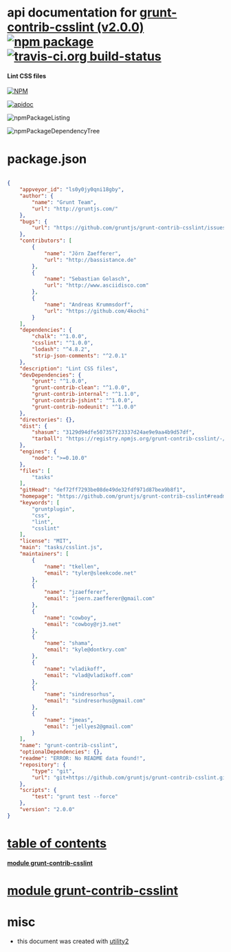 # api documentation for  [grunt-contrib-csslint (v2.0.0)](https://github.com/gruntjs/grunt-contrib-csslint#readme)  [![npm package](https://img.shields.io/npm/v/npmdoc-grunt-contrib-csslint.svg?style=flat-square)](https://www.npmjs.org/package/npmdoc-grunt-contrib-csslint) [![travis-ci.org build-status](https://api.travis-ci.org/npmdoc/node-npmdoc-grunt-contrib-csslint.svg)](https://travis-ci.org/npmdoc/node-npmdoc-grunt-contrib-csslint)
#### Lint CSS files

[![NPM](https://nodei.co/npm/grunt-contrib-csslint.png?downloads=true)](https://www.npmjs.com/package/grunt-contrib-csslint)

[![apidoc](https://npmdoc.github.io/node-npmdoc-grunt-contrib-csslint/build/screenCapture.buildNpmdoc.browser._2Fhome_2Ftravis_2Fbuild_2Fnpmdoc_2Fnode-npmdoc-grunt-contrib-csslint_2Ftmp_2Fbuild_2Fapidoc.html.png)](https://npmdoc.github.io/node-npmdoc-grunt-contrib-csslint/build..beta..travis-ci.org/apidoc.html)

![npmPackageListing](https://npmdoc.github.io/node-npmdoc-grunt-contrib-csslint/build/screenCapture.npmPackageListing.svg)

![npmPackageDependencyTree](https://npmdoc.github.io/node-npmdoc-grunt-contrib-csslint/build/screenCapture.npmPackageDependencyTree.svg)



# package.json

```json

{
    "appveyor_id": "ls0y0jy0qni18gby",
    "author": {
        "name": "Grunt Team",
        "url": "http://gruntjs.com/"
    },
    "bugs": {
        "url": "https://github.com/gruntjs/grunt-contrib-csslint/issues"
    },
    "contributors": [
        {
            "name": "Jörn Zaefferer",
            "url": "http://bassistance.de"
        },
        {
            "name": "Sebastian Golasch",
            "url": "http://www.asciidisco.com"
        },
        {
            "name": "Andreas Krummsdorf",
            "url": "https://github.com/4kochi"
        }
    ],
    "dependencies": {
        "chalk": "^1.0.0",
        "csslint": "^1.0.0",
        "lodash": "^4.8.2",
        "strip-json-comments": "^2.0.1"
    },
    "description": "Lint CSS files",
    "devDependencies": {
        "grunt": "^1.0.0",
        "grunt-contrib-clean": "^1.0.0",
        "grunt-contrib-internal": "^1.1.0",
        "grunt-contrib-jshint": "^1.0.0",
        "grunt-contrib-nodeunit": "^1.0.0"
    },
    "directories": {},
    "dist": {
        "shasum": "3129d94dfe507357f23337d24ae9e9aa4b9d57df",
        "tarball": "https://registry.npmjs.org/grunt-contrib-csslint/-/grunt-contrib-csslint-2.0.0.tgz"
    },
    "engines": {
        "node": ">=0.10.0"
    },
    "files": [
        "tasks"
    ],
    "gitHead": "def72ff7293be08de49de32fdf971d87bea9b8f1",
    "homepage": "https://github.com/gruntjs/grunt-contrib-csslint#readme",
    "keywords": [
        "gruntplugin",
        "css",
        "lint",
        "csslint"
    ],
    "license": "MIT",
    "main": "tasks/csslint.js",
    "maintainers": [
        {
            "name": "tkellen",
            "email": "tyler@sleekcode.net"
        },
        {
            "name": "jzaefferer",
            "email": "joern.zaefferer@gmail.com"
        },
        {
            "name": "cowboy",
            "email": "cowboy@rj3.net"
        },
        {
            "name": "shama",
            "email": "kyle@dontkry.com"
        },
        {
            "name": "vladikoff",
            "email": "vlad@vladikoff.com"
        },
        {
            "name": "sindresorhus",
            "email": "sindresorhus@gmail.com"
        },
        {
            "name": "jmeas",
            "email": "jellyes2@gmail.com"
        }
    ],
    "name": "grunt-contrib-csslint",
    "optionalDependencies": {},
    "readme": "ERROR: No README data found!",
    "repository": {
        "type": "git",
        "url": "git+https://github.com/gruntjs/grunt-contrib-csslint.git"
    },
    "scripts": {
        "test": "grunt test --force"
    },
    "version": "2.0.0"
}
```



# <a name="apidoc.tableOfContents"></a>[table of contents](#apidoc.tableOfContents)

#### [module grunt-contrib-csslint](#apidoc.module.grunt-contrib-csslint)



# <a name="apidoc.module.grunt-contrib-csslint"></a>[module grunt-contrib-csslint](#apidoc.module.grunt-contrib-csslint)



# misc
- this document was created with [utility2](https://github.com/kaizhu256/node-utility2)
